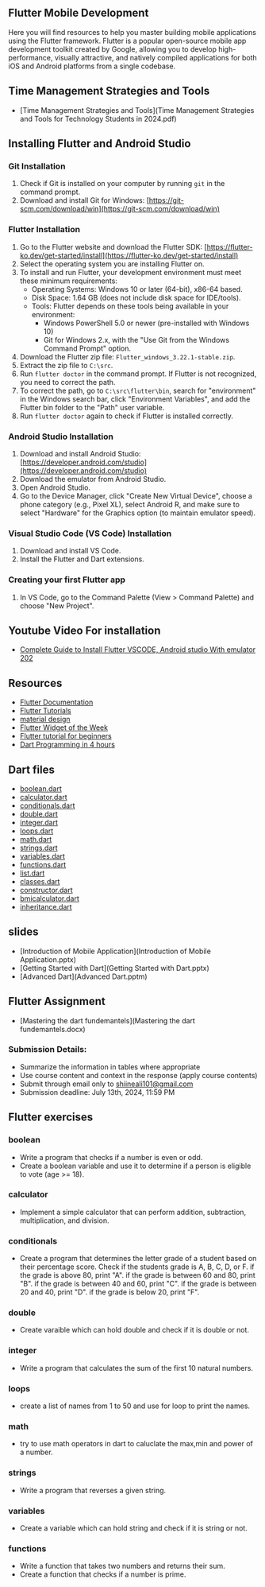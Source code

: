 ## Flutter Mobile Development

Here you will find resources to help you master building mobile applications using the Flutter framework. Flutter is a popular open-source mobile app development toolkit created by Google, allowing you to develop high-performance, visually attractive, and natively compiled applications for both iOS and Android platforms from a single codebase.

## Time Management Strategies and Tools

- [Time Management Strategies and Tools](Time Management Strategies and Tools for Technology Students in 2024.pdf)

## Installing Flutter and Android Studio

### Git Installation

1. Check if Git is installed on your computer by running `git` in the command prompt.
2. Download and install Git for Windows: [https://git-scm.com/download/win](https://git-scm.com/download/win)

### Flutter Installation

1. Go to the Flutter website and download the Flutter SDK: [https://flutter-ko.dev/get-started/install](https://flutter-ko.dev/get-started/install)
2. Select the operating system you are installing Flutter on.
3. To install and run Flutter, your development environment must meet these minimum requirements:
   - Operating Systems: Windows 10 or later (64-bit), x86-64 based.
   - Disk Space: 1.64 GB (does not include disk space for IDE/tools).
   - Tools: Flutter depends on these tools being available in your environment:
     - Windows PowerShell 5.0 or newer (pre-installed with Windows 10)
     - Git for Windows 2.x, with the "Use Git from the Windows Command Prompt" option.
4. Download the Flutter zip file: `Flutter_windows_3.22.1-stable.zip`.
5. Extract the zip file to `C:\src`.
6. Run `flutter doctor` in the command prompt. If Flutter is not recognized, you need to correct the path.
7. To correct the path, go to `C:\src\flutter\bin`, search for "environment" in the Windows search bar, click "Environment Variables", and add the Flutter bin folder to the "Path" user variable.
8. Run `flutter doctor` again to check if Flutter is installed correctly.

### Android Studio Installation

1. Download and install Android Studio: [https://developer.android.com/studio](https://developer.android.com/studio)
2. Download the emulator from Android Studio.
3. Open Android Studio.
4. Go to the Device Manager, click "Create New Virtual Device", choose a phone category (e.g., Pixel XL), select Android R, and make sure to select "Hardware" for the Graphics option (to maintain emulator speed).

### Visual Studio Code (VS Code) Installation

1. Download and install VS Code.
2. Install the Flutter and Dart extensions.

### Creating your first Flutter app

1. In VS Code, go to the Command Palette (View > Command Palette) and choose "New Project".

## Youtube Video For installation

- [Complete Guide to Install Flutter VSCODE, Android studio With emulator 202](https://www.youtube.com/watch?v=0x2M69D7wKw&t=4s)

## Resources

- [Flutter Documentation](https://flutter-ko.dev/docs)
- [Flutter Tutorials](https://flutter-ko.dev/docs/codelabs)
- [material design](https://material.io/design)
- [Flutter Widget of the Week](https://www.youtube.com/playlist?list=PLjxrf2q8roU23XGwz3Km7sQZFTdB996iG)
- [Flutter tutorial for beginners](https://www.youtube.com/watch?v=1ukSR1GRtMU&list=PL4cUxeGkcC9jLYyp2Aoh6hcWuxFDX6PBJ)
- [Dart Programming in 4 hours](https://www.youtube.com/watch?v=5xlVP04905w&t=4163s)

## Dart files

- [boolean.dart](Dart/boolean.dart)
- [calculator.dart](Dart/calculator.dart)
- [conditionals.dart](Dart/conditionals.dart)
- [double.dart](Dart/double.dart)
- [integer.dart](Dart/integer.dart)
- [loops.dart](Dart/loops.dart)
- [math.dart](Dart/math.dart)
- [strings.dart](Dart/strings.dart)
- [variables.dart](Dart/variables.dart)
- [functions.dart](Dart/functions.dart)
- [list.dart](Dart/list.dart)
- [classes.dart](Dart/classes.dart)
- [constructor.dart](constructor.dart)
- [bmicalculator.dart](bmicalculator.dart)
- [inheritance.dart](inheritance.dart)

## slides

- [Introduction of Mobile Application](Introduction of Mobile Application.pptx)
- [Getting Started with Dart](Getting Started with Dart.pptx)
- [Advanced Dart](Advanced Dart.pptm)

## Flutter Assignment

- [Mastering the dart fundemantels](Mastering the dart fundemantels.docx)
### Submission Details:
- Summarize the information in tables where appropriate
- Use course content and context in the response (apply course contents)
- Submit through email only to shiineali101@gmail.com
- Submission deadline: July 13th, 2024, 11:59 PM

## Flutter exercises

### boolean
   - Write a program that checks if a number is even or odd.
   - Create a boolean variable and use it to determine if a person is eligible to vote (age >= 18).

### calculator
   - Implement a simple calculator that can perform addition, subtraction, multiplication, and division.
  
### conditionals
   - Create a program that determines the letter grade of a student based on their percentage score. Check if the students grade is A, B, C, D, or F. if the grade is above 80, print "A". if the grade is between 60 and 80, print "B". if the grade is between 40 and 60, print "C". if the grade is between 20 and 40, print "D". if the grade is below 20, print "F".

### double
   - Create varaible which can hold double and check if it is double or not.

### integer
   - Write a program that calculates the sum of the first 10 natural numbers.

### loops
   - create a list of names from 1 to 50 and use for loop to print the names.

### math
   - try to use math operators in dart to caluclate the max,min and power of a number.

### strings
   - Write a program that reverses a given string.

### variables
   - Create a variable which can hold string and check if it is string or not.

### functions
  - Write a function that takes two numbers and returns their sum.
  - Create a function that checks if a number is prime.

